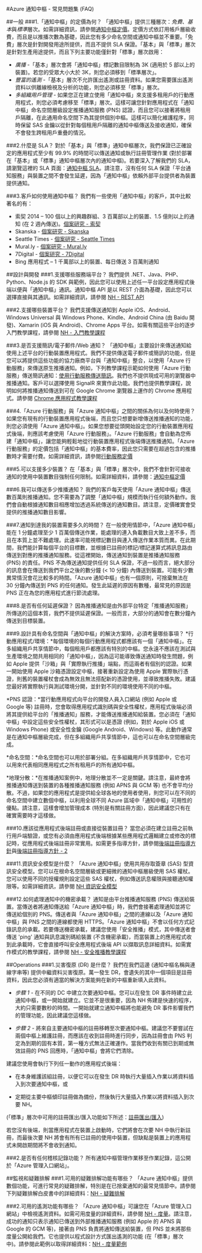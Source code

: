 <properties 
	pageTitle="Azure 通知中樞 - 常見問題集 (FAQ)" 
	description="在通知中樞上設計/實作解決方案的常見問題集" 
	services="notification-hubs" 
	documentationCenter="mobile" 
	authors="piyushjo" 
	manager="dwrede" 
	editor="" />

<tags 
	ms.service="notification-hubs" 
	ms.workload="mobile" 
	ms.tgt_pltfrm="mobile-multiple" 
	ms.devlang="multiple" 
	ms.topic="article" 
	ms.date="04/24/2015" 
	ms.author="piyushjo" />

#Azure 通知中樞 - 常見問題集 (FAQ)

##一般
###1.「通知中樞」的定價為何？
「通知中樞」提供三種層次：*免費*、*基本*與*標準*層次。如需詳細資訊，請參閱[通知中樞定價]。定價方式依訂用帳戶層級收費，而且是以推播次數為基礎，因此您有多少命名空間或通知中樞並不重要。「免費」層次是針對開發用途所提供，而且不提供 SLA 保證。「基本」與「標準」層次是針對生產用途提供，而且下列主要功能僅針對「標準」層次啟用：

- *廣播* -「基本」層次會將「通知中樞」標記數目限制為 3K (適用於 5 部以上的裝置)。若您的受眾大小大於 3K，則您必須移到「標準層次」。 
- *豐富的遙測* -「基本」層次不允許匯出遙測或註冊資料。如果您需要匯出遙測資料以供離線檢視及分析的功能，則您必須移至「標準」層次。 
- *多組織用戶管理* - 如果您正在建立使用「通知中樞」來支援多租用戶的行動應用程式，則您必須考慮移至「標準」層次。這樣可讓您針對應用程式在「通知中樞」命名空間層級設定推播通知服務 (PNS) 認證，而且您可以接著將租用戶隔離，在此通用命名空間下為其提供個別中樞。這樣可以簡化維護程序，同時保留 SAS 金鑰以從針對每個租用戶隔離的通知中樞傳送及接收通知，確保不會發生跨租用戶重疊的情況。 

###2.什麼是 SLA？
對於「基本」與「標準」通知中樞層次，我們保證已正確設定的應用程式至少有 99.9% 的時間可以傳送通知或執行註冊管理作業 (對於部署在「基本」或「標準」通知中樞層次內的通知中樞)。若要深入了解我們的 SLA，請瀏覽這裡的 SLA 頁面：[通知中樞 SLA]。請注意，沒有任何 SLA 保證「平台通知服務」與裝置之間不會發生延遲，因為「通知中樞」依賴外部平台提供者為裝置提供通知。
 
###3.客戶如何使用通知中樞？
我們有一些使用「通知中樞」的客戶，其中比較著名的有：

* 索契 2014 – 100 個以上的興趣群組、3 百萬部以上的裝置、1.5 億則以上的通知 (在 2 週內傳送)。[個案研究 - 索契]
* Skanska - [個案研究 - Skanska]
* Seattle Times - [個案研究 - Seattle Times]
* Mural.ly - [個案研究 - Mural.ly]
* 7Digital - [個案研究 - 7Digital]
* Bing 應用程式 – 1 千萬部以上的裝置、每日傳送 3 百萬則通知
 
##設計與開發
###1.支援哪些服務端平台？
我們提供 .NET、Java、PHP、Python、Node.js 的 SDK 與範例，因此您可以使用上述任一平台設定應用程式後端以便與「通知中樞」通訊。通知中樞 API 是以 REST 介面為基礎，因此您可以選擇直接與其通訊。如需詳細資訊，請參閱 [NH - REST API]
 
###2.支援哪些裝置平台？
我們支援傳送通知到 Apple iOS、Android、Windows Universal 與 Windows Phone、Kindle、Android China (由 Baidu 開發)、Xamarin (iOS 與 Android)、Chrome Apps 平台。如需有關這些平台的逐步入門教學課程，請參閱 [NH - 入門教學課程]
 
###3.是否支援簡訊/電子郵件/Web 通知？
「通知中樞」主要設計來傳送通知給使用上述平台的行動裝置應用程式。我們不提供傳送電子郵件或簡訊的功能，但是您可以將提供這些功能的協力廠商平台與「通知中樞」整合，以使用「Azure 行動服務」來傳送原生推播通知。例如，下列教學課程示範如何使用「Azure 行動服務」傳送簡訊通知：[使用行動服務傳送簡訊]。我們也不提供現成可用的瀏覽器中推播通知。客戶可以選擇使用 SignalR 來實作此功能。我們也提供教學課程，說明如何將推播通知傳送到可在 Google Chrome 瀏覽器上運作的 Chrome 應用程式。請參閱 [Chrome 應用程式教學課程]
 
###4.「Azure 行動服務」與「Azure 通知中樞」之間的關係為何以及何時使用？ 
如果您有現有的行動裝置應用程式後端，而且您只想要新增傳送推播通知的功能，則您必須使用「Azure 通知中樞」。如果您想要從頭開始設定您的行動裝置應用程式後端，則應該考慮使用「Azure 行動服務」。「Azure 行動服務」會自動為您佈建「通知中樞」，讓您能夠輕鬆地從行動裝置應用程式後端傳送推播通知。「Azure 行動服務」的定價包括「通知中樞」的基本費率，因此您只需要在超過包含的推播數時才需要付費。如需詳細資訊，請參閱[行動服務定價]
 
###5.可以支援多少裝置？
在「基本」與「標準」層次中，我們不會針對可接收通知的使用中裝置數目強制任何限制。如需詳細資料，請參閱：[通知中樞定價]
 
###6.我可以傳送多少推播通知？ 
我們的客戶每天使用「Azure 通知中樞」傳送數百萬則推播通知。您不需要為了調整「通知中樞」規模而執行任何額外動作。我們會自動根據通知數目相應增加透過系統傳送的通知數目。請注意，定價確實會受提供的推播通知數目影響。
 
###7.通知到達我的裝置需要多久的時間？
在一般使用情節中，「Azure 通知中樞」能在 1 分鐘處理至少 1 百萬個傳送作業，能處理的連入負載數目大致上差不多，而且在本質上並不難處理。此速率可能視標記數目與連入傳送作業本質而異。在此期間，我們能計算每個平台的目標數，並根據已註冊的標記/標記運算式將訊息路由傳送到對應的推播通知服務。從這裡開始，傳送通知到裝置是推播通知服務 (PNS) 的責任。PNS 不為傳送通知提供任何 SLA 保證，不過一般而言，絕大部分的訊息會在傳送到我們平台之後的數分鐘 (< 10 分鐘) 內傳送到裝置。可能有少數異常情況會花比較多的時間。「Azure 通知中樞」也有一個原則，可捨棄無法在 30 分鐘內傳送到 PNS 的任何通知。發生此延遲的原因有數種，最常見的原因是 PNS 正在為您的應用程式進行節流處理。
 
###8.是否有任何延遲保證？
因為推播通知是由外部平台特定「推播通知服務」所傳送的這個本質，我們不提供延遲保證。一般而言，大部分的通知會在數分鐘內傳送到目標裝置。
 
###9.設計具有命名空間與「通知中樞」的解決方案時，必須考量哪些事項？ 
*行動應用程式/環境：*每個環境的每個行動應用程式都應該有一個「通知中樞」。在多組織用戶共享情節中，每個租用戶都應該有特別的中樞。您永遠不應該在測試與生產環境之間共用相同的「通知中樞」，因為這可能導致傳送通知時發生問題，例如 Apple 提供「沙箱」與「實際執行推播」端點，而這兩者有個別的認證。如果一開始使用 Apple 沙箱憑證設定中樞，接著重新設定為使用 Apple 實際執行憑證，則舊的裝置權杖會成為無效且無法搭配新的憑證使用，並導致推播失敗。建議您最好將實際執行與測試環境分開，並針對不同的環境使用不同的中樞。

*PNS 認證：*當行動應用程式向平台的開發人員入口網站 (例如 Apple 或 Google 等) 註冊時，您會取得應用程式識別碼與安全性權杖，應用程式後端必須將其提供給平台的「推播通知」服務，才能傳送推播通知給裝置。您必須在「通知中樞」中設定這些安全性權杖，其形式可以是憑證 (例如，對於 Apple iOS 或 Windows Phone) 或安全性金鑰 (Google Android、Windows) 等。此動作通常是在通知中樞層級完成，但在多組織用戶共享情節中，這也可以在命名空間層級完成。

*命名空間：*命名空間也可以用於部署分組。在多組織用戶共享情節中，它也可以用來代表相同應用程式之所有租用戶的所有通知中樞。

*地理分散：*在推播通知案例中，地理分散並不一定是關鍵。請注意，最終會將推播通知傳送到裝置的各種推播通知服務 (例如 APNS 與 GCM 等) 也不會平均分散。不過，如果您的應用程式是提供給全球各地的使用者使用，則您可以在不同的命名空間中建立數個中樞，以利用全球不同 Azure 區域中「通知中樞」可用性的優點。請注意，這樣會增加管理成本 (特別是有關註冊方面)，因此建議您只有在確實需要時才這樣做。
 
###10.應該從應用程式後端註冊或直接從裝置註冊？
當您必須在建立註冊之前執行用戶端驗證，或您有必須由應用程式後端根據某些應用程式邏輯建立或修改的標記時，從應用程式後端註冊非常實用。如需更多指導方針，請參閱[後端註冊指導方針]與[後端註冊指導方針 - 2]
 
###11.資訊安全模型是什麼？
「Azure 通知中樞」使用共用存取簽章 (SAS) 型資訊安全模型。您可以在根命名空間層級或更細微的通知中樞層級使用 SAS 權杖。您可以使用不同的授權規則設定這些 SAS 權杖，例如傳送訊息權限與接聽通知權限等。如需詳細資訊，請參閱 [NH 資訊安全模型]
 
###12.如何處理通知中的機密承載？ 
通知是由平台推播通知服務 (PNS) 傳送給裝置。當傳送者將通知傳送給「Azure 通知中樞」時，我們會接著處理通知並將它傳送給個別的 PNS。傳送者與「Azure 通知中樞」之間的連線以及「Azure 通知中樞」與 PNS 之間的連線都使用 HTTPS。「Azure 通知中樞」不會以任何方式記錄訊息的承載。若要傳送機密承載，建議您使用「安全推播」模式，其中傳送者會傳送 'ping' 通知與訊息識別碼給裝置 (不含機密承載)，而當裝置上的應用程式收到此承載時，它會直接呼叫安全應用程式後端 API 以擷取訊息詳細資料。如需實作模式的教學課程，請參閱 [NH - 安全推播教學課程]
 
##Operations
###1.災害復原 (DR) 是什麼？
我們在我們這邊 (通知中樞名稱與連線字串等) 提供中繼資料災害復原。萬一發生 DR，會遺失的其中一個項目是註冊資料，因此您必須有適當的解決方案能夠在新的中樞重新填入此資料。

- *步驟 1* - 在不同的 DC 中建立次要通知中樞。您可以在發生 DR 事件時建立此通知中樞，或一開始就建立。它並不是很重要，因為 NH 佈建是快速的程序，大約只需要數秒的時間。一開始就建立通知中樞將也能避免 DR 事件影響我們的管理功能，因此建議您這樣做。 

- *步驟 2* - 將來自主要通知中樞的註冊移轉至次要通知中樞。建議您不要嘗試在兩個中樞上維護註冊，而應該在收到註冊時進行同步，因為註冊會由 PNS 判定為到期的固有本質，第一種方式無法正確運作。當我們收到有關已到期或無效註冊的 PNS 回應時，「通知中樞」會將它們清除。

建議您使用會執行下列任一動作的應用程式後端：

- 在本身維護該組註冊，以便它可以在發生 DR 時執行大量插入作業以將資料插入到次要通知中樞，或

- 定期從主要中樞傾印註冊做為備份，然後執行大量插入作業以將資料插入到次要 NH。

(「標準」層次中可用的註冊匯出/匯入功能如下所述：[註冊匯出/匯入])
 
若您沒有後端，則當應用程式在裝置上啟動時，它們將會在次要 NH 中執行新註冊，而最後次要 NH 將會有所有已註冊的使用中裝置，但缺點是裝置上的應用程式未開啟期間將不會收到通知。
 
###2.是否有任何稽核記錄功能？
所有通知中樞管理作業移至作業記錄，這公開於「Azure 管理入口網站」。
 
##監視和疑難排解
###1.可用的疑難排解功能有哪些？
「Azure 通知中樞」提供數個功能，可進行常見的疑難排解，特別是在已捨棄通知的最常見情節中。請參閱下列疑難排解白皮書中的詳細資料：[NH - 疑難排解]
 
###2.可用的遙測功能有哪些？
「Azure 通知中樞」可讓您在「Azure 管理入口網站」中檢視遙測資料。如需可用度量的詳細資料，請參閱 [NH - 度量]。請注意，成功的通知只表示通知已傳送到外部推播通知服務 (例如 Apple 的 APNS 與 Google 的 GCM 等)，接著由 PNS 負責將通知傳送給裝置，但 PNS 並未將那些度量公開給我們。它也提供以程式設計方式匯出遙測的功能 (在「標準」層次中)。請參閱此範例以取得詳細資料：[NH - 度量範例]

[通知中樞定價]: http://azure.microsoft.com/pricing/details/notification-hubs/
[通知中樞 SLA]: http://azure.microsoft.com/support/legal/sla/
[個案研究 - 索契]: https://customers.microsoft.com/Pages/CustomerStory.aspx?recid=7942
[個案研究 - Skanska]: https://customers.microsoft.com/Pages/CustomerStory.aspx?recid=5847
[個案研究 - Seattle Times]: https://customers.microsoft.com/Pages/CustomerStory.aspx?recid=8354
[個案研究 - Mural.ly]: https://customers.microsoft.com/Pages/CustomerStory.aspx?recid=11592
[個案研究 - 7Digital]: https://customers.microsoft.com/Pages/CustomerStory.aspx?recid=3684
[NH - REST API]: https://msdn.microsoft.com/library/azure/dn530746.aspx
[NH - 入門教學課程]: http://azure.microsoft.com/documentation/articles/notification-hubs-ios-get-started/
[使用行動服務傳送簡訊]: http://azure.microsoft.com/documentation/articles/partner-twilio-mobile-services-how-to-use-voice-sms/
[Chrome 應用程式教學課程]: http://azure.microsoft.com/documentation/articles/notification-hubs-chrome-get-started/
[行動服務定價]: http://azure.microsoft.com/pricing/details/mobile-services/
[後端註冊指導方針]: https://msdn.microsoft.com/library/azure/dn743807.aspx
[後端註冊指導方針 - 2]: https://msdn.microsoft.com/library/azure/dn530747.aspx
[NH 資訊安全模型]: https://msdn.microsoft.com/library/azure/dn495373.aspx
[NH - 安全推播教學課程]: http://azure.microsoft.com/documentation/articles/notification-hubs-aspnet-backend-ios-secure-push/
[NH - 疑難排解]: http://azure.microsoft.com/documentation/articles/notification-hubs-diagnosing/
[NH - 度量]: https://msdn.microsoft.com/library/dn458822.aspx
[NH - 度量範例]: https://github.com/Azure/azure-notificationhubs-samples/tree/master/FetchNHTelemetryInExcel
[註冊匯出/匯入]: https://msdn.microsoft.com/library/dn790624.aspx
 


 

<!---HONumber=July15_HO4-->